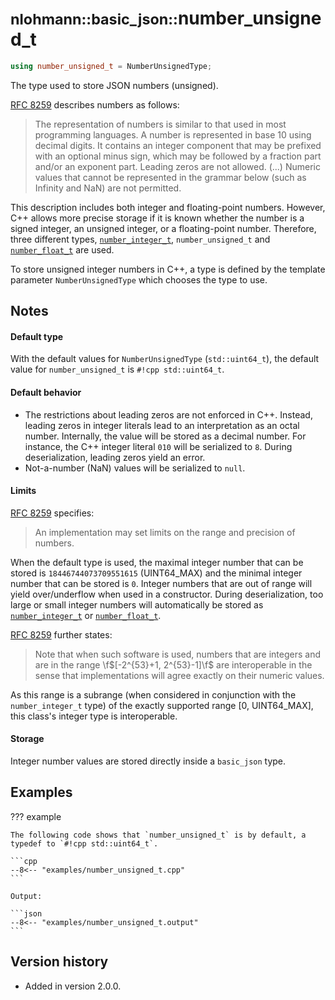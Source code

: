 # <small>nlohmann::basic_json::</small>number_unsigned_t

```cpp
using number_unsigned_t = NumberUnsignedType;
```

The type used to store JSON numbers (unsigned).

[RFC 8259](https://tools.ietf.org/html/rfc8259) describes numbers as follows:
> The representation of numbers is similar to that used in most programming languages. A number is represented in base
> 10 using decimal digits. It contains an integer component that may be prefixed with an optional minus sign, which may
> be followed by a fraction part and/or an exponent part. Leading zeros are not allowed. (...) Numeric values that
> cannot be represented in the grammar below (such as Infinity and NaN) are not permitted.

This description includes both integer and floating-point numbers. However, C++ allows more precise storage if it is
known whether the number is a signed integer, an unsigned integer, or a floating-point number. Therefore, three different
types, [`number_integer_t`](number_integer_t.md), `number_unsigned_t` and [`number_float_t`](number_float_t.md) are
used.

To store unsigned integer numbers in C++, a type is defined by the template parameter `NumberUnsignedType` which chooses
the type to use.

## Notes

#### Default type

With the default values for `NumberUnsignedType` (`std::uint64_t`), the default value for `number_unsigned_t` is
`#!cpp std::uint64_t`.

#### Default behavior

- The restrictions about leading zeros are not enforced in C++. Instead, leading zeros in integer literals lead to an
  interpretation as an octal number. Internally, the value will be stored as a decimal number. For instance, the C++
  integer  literal `010` will be serialized to `8`. During deserialization, leading zeros yield an error.
- Not-a-number (NaN) values will be serialized to `null`.

#### Limits

[RFC 8259](https://tools.ietf.org/html/rfc8259) specifies:
> An implementation may set limits on the range and precision of numbers.

When the default type is used, the maximal integer number that can be stored is `18446744073709551615` (UINT64_MAX) and
the minimal integer number that can be stored is `0`. Integer numbers that are out of range will yield over/underflow
when used in a constructor. During deserialization, too large or small integer numbers will automatically be stored
as [`number_integer_t`](number_integer_t.md) or [`number_float_t`](number_float_t.md).

[RFC 8259](https://tools.ietf.org/html/rfc8259) further states:
> Note that when such software is used, numbers that are integers and are in the range \f$[-2^{53}+1, 2^{53}-1]\f$ are
> interoperable in the sense that implementations will agree exactly on their numeric values.

As this range is a subrange (when considered in conjunction with the `number_integer_t` type) of the exactly supported
range [0, UINT64_MAX], this class's integer type is interoperable.

#### Storage

Integer number values are stored directly inside a `basic_json` type.

## Examples

??? example

    The following code shows that `number_unsigned_t` is by default, a typedef to `#!cpp std::uint64_t`.
     
    ```cpp
    --8<-- "examples/number_unsigned_t.cpp"
    ```
    
    Output:
    
    ```json
    --8<-- "examples/number_unsigned_t.output"
    ```

## Version history

- Added in version 2.0.0.
